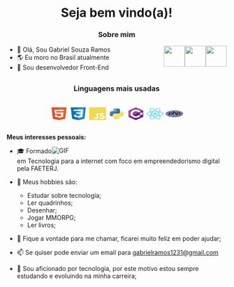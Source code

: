 <h1 align="center"> Seja bem vindo(a)! </h1>
<h3 align="center">Sobre mim</h3> 

<div>
<a href="mailto:gabrielramos1231@gmail.com" target="_blank">
  <img align="right" src="https://i.postimg.cc/28yZ266K/email-verification-icon.png" width="48px" height="48px">
</a> 
<a href="https://discord.gg/ccht3srp" target="_blank">
  <img align="right" src="https://i.postimg.cc/bY6CFZyX/discord-square-color-icon.png" width="48px" height="48px">
</a> 
<a href="https://www.linkedin.com/in/gabriel-souza-ramos" target="_blank">
  <img align="right" src="https://i.postimg.cc/X7f86X37/linkedin-app-icon.png" width="48px" height="48px">
</a>
<div/>
<div align="left">
  <ul>
  <li> 👋 Olá, Sou Gabriel Souza Ramos </li>
  <li> 🌎 Eu moro no Brasil atualmente </li>
  <li> 🌱 Sou desenvolvedor Front-End </li>
  </ul>
<div/>


##

<h3 align="center" >Linguagens mais usadas</h3>
<div align="center" style="display: inline_block"><br>
  <img align="center" alt="Gabriel-HTML" height="30" width="40" src="https://raw.githubusercontent.com/devicons/devicon/master/icons/html5/html5-original.svg">
  <img align="center" alt="Gabriel-CSS" height="30" width="40" src="https://raw.githubusercontent.com/devicons/devicon/master/icons/css3/css3-original.svg">
  <img align="center" alt="Gabriel-Js" height="30" width="40" src="https://raw.githubusercontent.com/devicons/devicon/master/icons/javascript/javascript-plain.svg">
  <img align="center" alt="Gabriel-Python" height="30" width="40" src="https://raw.githubusercontent.com/devicons/devicon/master/icons/python/python-original.svg">
  <img align="center" alt="Gabriel-Csharp" height="30" width="40" src="https://raw.githubusercontent.com/devicons/devicon/master/icons/csharp/csharp-original.svg">
  <img align="center" alt="Gabriel-ReactNative" height="30" width="40" src="https://raw.githubusercontent.com/devicons/devicon/master/icons/react/react-original.svg">
  <img align="center" alt="Gabriel-Php" height="30" width="40" src="https://raw.githubusercontent.com/devicons/devicon/master/icons/php/php-original.svg">
</div>
  
  ##
  
**Meus interesses pessoais:**

<img align="right" alt="GIF" src="https://i.postimg.cc/BZ8VVRpZ/octocat-1671571608690.png" width="400px" />

  
- 🎓 Formado em Tecnologia para a internet com foco em empreendedorismo digital pela FAETERJ.  
- 👾 Meus hobbies são: 
  - Estudar sobre tecnologia;
  - Ler quadrinhos;
  - Desenhar;
  - Jogar MMORPG; 
  - Ler livros;
- 💬 Fique a vontade para me chamar, ficarei muito feliz em poder ajudar;
- 📫 Se quiser pode enviar um email para gabrielramos1231@gmail.com

- 💼 Sou aficionado por tecnologia, por este motivo estou sempre estudando e evoluindo na minha carreira;
<br />
<br />
<br />
  


